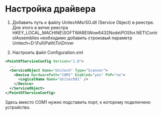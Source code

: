 # Настройка драйвера

1. Добавить путь к файлу UnitechMsrSO.dll (Service Object) в реестре. Для этого в ветке реестра HKEY_LOCAL_MACHINE\SOFTWARE\Wow6432Node\POSfor.NET\ControlAssemblies необходимо добавить строковый параметр
Unitech=D:\Full\Path\To\Driver

2. Настроить файл Configuration.xml

```xml
<PointOfServiceConfig Version="1.0">
  ...
  <ServiceObject Name="Unitech" Type="Scanner">
    <Device HardwarePath="COM1" Enabled="yes" PnP="no">
      <LogicalName Name="Unitech01" />
    </Device>
  </ServiceObject>
</PointOfServiceConfig>
```

Здесь вместо COM1 нужно подставить порт, к которому подключено устройство.
